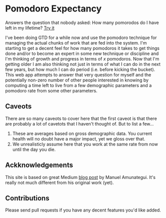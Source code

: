 # Pomodoro Expectancy

Answers the question that nobody asked: How many pomorodos do I have left in my lifetime? [Try it](http://tkh.pythonanywhere.com/)

I've been doing GTD for a while now and use the pomodoro technique for managing the actual chunks of work that are fed into the system. I'm starting to get a decent feel for how many pomodoros it takes to get things done and/or to become an expert in some new technique or discipline and I'm thinking of growth and progress in terms of _x_ pomodoros. Now that I'm getting older I am also thinking not just in terms of what I can do in the next few years, but how much I can do period (i.e. before kicking the bucket). This web app attempts to answer that very question for myself and the potentially non-zero number of other people interested in knowing by computing a time left to live from a few demographic parameters and a pomodoro rate from some other parameters.

## Caveots

There are so many caveots to cover here that the first caveot is that there are probably a lot of cavetots that I haven't thought of. But to list a few...
1. These are averages based on gross demographic data. You current health will no doubt have a major impact, yet we gloss over that.
2. We unrealisticly assume here that you work at the same rate from now until the day you die.

## Ackknowledgements

This site is based on great Medium [blog post](https://towardsdatascience.com/time-left-to-live-modeling-life-expectancy-and-prototyping-it-on-the-web-with-flask-and-68e3a8fa0fe4) by Manuel Amunategui. It's really not much different from his original work (yet).

## Contributions

Please send pull requests if you have any decent features you'd like added.